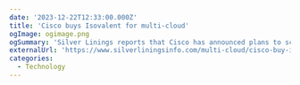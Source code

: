 ```yaml
---
date: '2023-12-22T12:33:00.000Z'
title: 'Cisco buys Isovalent for multi-cloud'
ogImage: ogimage.png
ogSummary: 'Silver Linings reports that Cisco has announced plans to scoop up Isovalent. This will allow it to provide a security fabric for multi-cloud'
externalUrl: 'https://www.silverliningsinfo.com/multi-cloud/cisco-buy-isovalent-multi-cloud'
categories:
  - Technology
---
```

